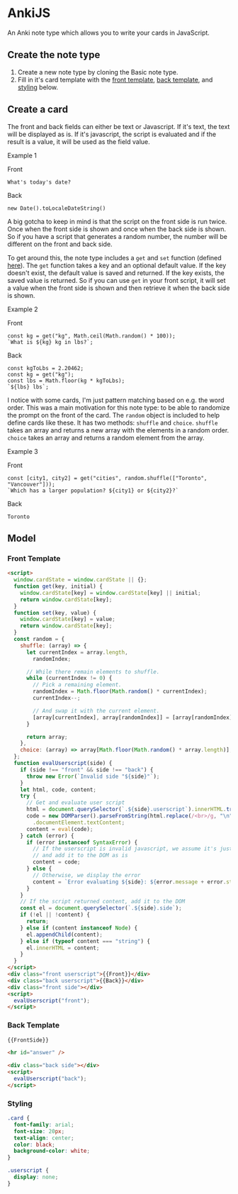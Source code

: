 # AnkiJS

An Anki note type which allows you to write your cards in JavaScript.

## Create the note type

1. Create a new note type by cloning the Basic note type.
2. Fill in it's card template with the [front template](#front-template), [back template](#back-template), and [styling](#styling) below.

## Create a card

The front and back fields can either be text or Javascript. If it's text, the text will be displayed as is. If it's javascript, the script is evaluated and if the result is a value, it will be used as the field value.

Example 1

Front

```
What's today's date?
```

Back

```
new Date().toLocaleDateString()
```

A big gotcha to keep in mind is that the script on the front side is run twice. Once when the front side is shown and once when the back side is shown. So if you have a script that generates a random number, the number will be different on the front and back side.

To get around this, the note type includes a `get` and `set` function (defined [here](model/frontTemplate.html)). The `get` function takes a key and an optional default value. If the key doesn't exist, the default value is saved and returned. If the key exists, the saved value is returned. So if you can use `get` in your front script, it will set a value when the front side is shown and then retrieve it when the back side is shown.

Example 2

Front

```
const kg = get("kg", Math.ceil(Math.random() * 100));
`What is ${kg} kg in lbs?`;
```

Back

```
const kgToLbs = 2.20462;
const kg = get("kg");
const lbs = Math.floor(kg * kgToLbs);
`${lbs} lbs`;
```

I notice with some cards, I'm just pattern matching based on e.g. the word order. This was a main motivation for this note type: to be able to randomize the prompt on the front of the card. The `random` object is included to help define cards like these. It has two methods: `shuffle` and `choice`. `shuffle` takes an array and returns a new array with the elements in a random order. `choice` takes an array and returns a random element from the array.

Example 3

Front

```
const [city1, city2] = get("cities", random.shuffle(["Toronto", "Vancouver"]));
`Which has a larger population? ${city1} or ${city2}?`
```

Back

```
Toronto
```

## Model

### Front Template

```html
<script>
  window.cardState = window.cardState || {};
  function get(key, initial) {
    window.cardState[key] = window.cardState[key] || initial;
    return window.cardState[key];
  }
  function set(key, value) {
    window.cardState[key] = value;
    return window.cardState[key];
  }
  const random = {
    shuffle: (array) => {
      let currentIndex = array.length,
        randomIndex;

      // While there remain elements to shuffle.
      while (currentIndex != 0) {
        // Pick a remaining element.
        randomIndex = Math.floor(Math.random() * currentIndex);
        currentIndex--;

        // And swap it with the current element.
        [array[currentIndex], array[randomIndex]] = [array[randomIndex], array[currentIndex]];
      }

      return array;
    },
    choice: (array) => array[Math.floor(Math.random() * array.length)],
  };
  function evalUserscript(side) {
    if (side !== "front" && side !== "back") {
      throw new Error(`Invalid side "${side}"`);
    }
    let html, code, content;
    try {
      // Get and evaluate user script
      html = document.querySelector(`.${side}.userscript`).innerHTML.trim();
      code = new DOMParser().parseFromString(html.replace(/<br>/g, "\n"), "text/html")
        .documentElement.textContent;
      content = eval(code);
    } catch (error) {
      if (error instanceof SyntaxError) {
        // If the userscript is invalid javascript, we assume it's just text
        // and add it to the DOM as is
        content = code;
      } else {
        // Otherwise, we display the error
        content = `Error evaluating ${side}: ${error.message + error.stack}`;
      }
    }
    // If the script returned content, add it to the DOM
    const el = document.querySelector(`.${side}.side`);
    if (!el || !content) {
      return;
    } else if (content instanceof Node) {
      el.appendChild(content);
    } else if (typeof content === "string") {
      el.innerHTML = content;
    }
  }
</script>
<div class="front userscript">{{Front}}</div>
<div class="back userscript">{{Back}}</div>
<div class="front side"></div>
<script>
  evalUserscript("front");
</script>
```

### Back Template

```html
{{FrontSide}}

<hr id="answer" />

<div class="back side"></div>
<script>
  evalUserscript("back");
</script>
```

### Styling

```css
.card {
  font-family: arial;
  font-size: 20px;
  text-align: center;
  color: black;
  background-color: white;
}

.userscript {
  display: none;
}
```
